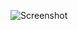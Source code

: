 ![Screenshot](https://raw.githubusercontent.com/Cryakl/Ultimate-RAT-Collection/refs/heads/main/SubSeven/SubSeven%20v1.1/Screenshot.png)
